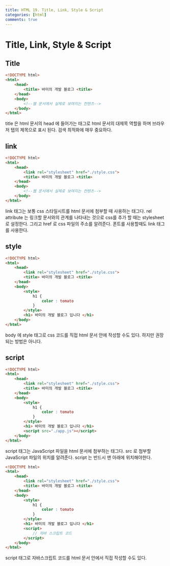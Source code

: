 ```yaml
---
title: HTML 19. Title, Link, Style & Script
categories: [html]
comments: true
---
```


# Title, Link, Style & Script

## Title

```html
<!DOCTYPE html>
<html>
    <head>
        <title> 바미의 개발 블로그 <title>
    </head>
    <body>
        <!--웹 문서에서 실제로 보여지는 컨텐츠-->
    </body>
</html>
```

title 은 html 문서의 head 에 들어가는 태그로 
html 문서의 대제목 역할을 하며 브라우저 탭의 제목으로 표시 된다.
검색 최적화에 매우 중요하다.

## link

```html
<!DOCTYPE html>
<html>
    <head>
        <link rel="stylesheet" href="./style.css">
        <title> 바미의 개발 블로그 <title>
    </head>
    <body>
        <!--웹 문서에서 실제로 보여지는 컨텐츠-->
    </body>
</html>
```

link 태그는 보통 css 스타일시트를 html 문서에 첨부할 때 사용하는 태그다.
rel attribute 는 링크할 문서와의 관계를 나타내는 것으로 css를 추가 할 때는 stylesheet 로 설정한다.
그리고 href 로 css 파일의 주소를 알려준다.
폰트를 사용할때도 link 태그를 사용한다.


## style


```html
<!DOCTYPE html>
<html>
    <head>
        <link rel="stylesheet" href="./style.css">
        <title> 바미의 개발 블로그 <title>
    </head>
    <body>
        <style>
            h1 {
                color : tomato
            }
        </style>
        <h1> 바미의 개발 블로그 입니다 </h1>
    </body>
</html>
```

body 에 style 태그로 css 코드를 직접 html 문서 안에 작성할 수도 있다.
하지만 권장되는 방법은 아니다.


## script

```html
<!DOCTYPE html>
<html>
    <head>
        <link rel="stylesheet" href="./style.css">
        <title> 바미의 개발 블로그 <title>
    </head>
    <body>
        <style>
            h1 {
                color : tomato
            }
        </style>
        <h1> 바미의 개발 블로그 입니다 </h1>
        <script src="./app.js"></script>
    </body>
</html>
```

script 태그는 JavaScript 파일을 html 문서에 첨부하는 태그다.
src 로 첨부할 JavaScript 파일의 위치를 알려준다.
script 는 반드시 맨 아래에 위치해야한다.

```html
<!DOCTYPE html>
<html>
    <head>
        <link rel="stylesheet" href="./style.css">
        <title> 바미의 개발 블로그 <title>
    </head>
    <body>
        <style>
            h1 {
                color : tomato
            }
        </style>
        <h1> 바미의 개발 블로그 입니다 </h1>
        <script>
            // 자바 스크립트 코드
        </script>
    </body>
</html>
```

script 태그로 자바스크립트 코드를 html 문서 안에서 직접 작성할 수도 있다.

